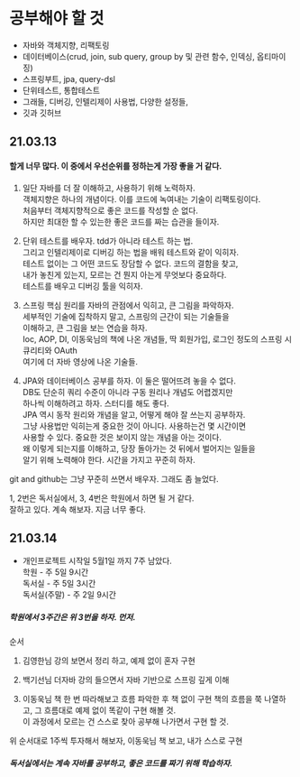 # 공부해야 할 것
* 자바와 객체지향, 리팩토링
* 데이터베이스(crud, join, sub query, group by 및 관련 함수, 인덱싱, 옵티마이징)   
* 스프링부트, jpa, query-dsl
* 단위테스트, 통합테스트   
* 그래들, 디버깅, 인텔리제이 사용법, 다양한 설정들,    
* 깃과 깃허브    
## 21.03.13 
#### 할게 너무 많다. 이 중에서 우선순위를 정하는게 가장 좋을 거 같다.   
1. 일단 자바를 더 잘 이해하고, 사용하기 위해 노력하자.   
객체지향은 하나의 개념이다. 이를 코드에 녹여내는 기술이 리팩토링이다.     
처음부터 객체지향적으로 좋은 코드를 작성할 순 없다.     
하지만 최대한 할 수 있는한 좋은 코드를 짜는 습관을 들이자.   

2. 단위 테스트를 배우자. tdd가 아니라 테스트 하는 법.   
그리고 인텔리제이로 디버깅 하는 법을 배워 테스트와 같이 익히자.   
테스트 없이는 그 어떤 코드도 장담할 수 없다. 코드의 결함을 찾고,   
내가 놓친게 있는지, 모르는 건 뭔지 아는게 무엇보다 중요하다.   
테스트를 배우고 디버깅 툴을 익히자.    

3. 스프링 핵심 원리를 자바의 관점에서 익히고, 큰 그림을 파악하자.   
세부적인 기술에 집착하지 말고, 스프링의 근간이 되는 기술들을   
이해하고, 큰 그림을 보는 연습을 하자.     
Ioc, AOP, DI, 이동욱님의 책에 나온 개념들, 딱 회원가입, 로그인 정도의 스프링 시큐리티와 OAuth     
여기에 더 자바 영상에 나온 기술들.

4. JPA와 데이터베이스 공부를 하자. 이 둘은 떨어뜨려 놓을 수 없다.     
DB도 단순히 쿼리 수준이 아니라 구동 원리나 개념도 어렵겠지만    
하나씩 이해하려고 하자. 스터디를 해도 좋다.    
JPA 역시 동작 원리와 개념을 알고, 어떻게 해야 잘 쓰는지 공부하자.    
그냥 사용법만 익히는게 중요한 것이 아니다. 사용하는건 몇 시간이면      
사용할 수 있다. 중요한 것은 보이지 않는 개념을 아는 것이다.    
왜 이렇게 되는지를 이해하고, 당장 돌아가는 것 뒤에서 벌어지는 일들을   
알기 위해 노력해야 한다. 시간을 가지고 꾸준히 하자.    

git and github는 그냥 꾸준히 쓰면서 배우자. 그래도 좀 늘었다.    

1, 2번은 독서실에서, 3, 4번은 학원에서 하면 될 거 같다.     
잘하고 있다. 계속 해보자. 지금 너무 좋다.
## 21.03.14
* 개인프로젝트 시작일 5월1일 까지 7주 남았다.     
학원 - 주 5일 9시간    
독서실 - 주 5일 3시간     
독서실(주말) - 주 2일 9시간

##### 학원에서 3주간은 위 3번을 하자. 먼저. 
순서   
1. 김영한님 강의 보면서 정리 하고, 예제 없이 혼자 구현    
      
2. 백기선님 더자바 강의 들으면서 자바 기반으로 스프링 깊게 이해        
      
3. 이동욱님 책 한 번 따라해보고 흐름 파악한 후 책 없이 구현 
   책의 흐름을 쭉 나열하고, 그 흐름대로 예제 없이 똑같이 구현 해볼 것.   
   이 과정에서 모르는 건 스스로 찾아 공부해 나가면서 구현 할 것.
    
위 순서대로 1주씩 투자해서 해보자, 이동욱님 책 보고, 내가 스스로 구현   
##### 독서실에서는 계속 자바를 공부하고, 좋은 코드를 짜기 위해 학습하자.
